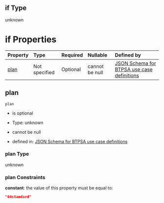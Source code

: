 ## if Type

unknown

# if Properties

| Property      | Type          | Required | Nullable       | Defined by                                                                                                                                                                                                                                    |
| :------------ | :------------ | :------- | :------------- | :-------------------------------------------------------------------------------------------------------------------------------------------------------------------------------------------------------------------------------------------- |
| [plan](#plan) | Not specified | Optional | cannot be null | [JSON Schema for BTPSA use case definitions](btpsa-usecase-properties-services-items-allof-1-then-allof-44-then-allof-11-if-properties-plan.md "undefined#/properties/services/items/allOf/1/then/allOf/44/then/allOf/11/if/properties/plan") |

## plan



`plan`

*   is optional

*   Type: unknown

*   cannot be null

*   defined in: [JSON Schema for BTPSA use case definitions](btpsa-usecase-properties-services-items-allof-1-then-allof-44-then-allof-11-if-properties-plan.md "undefined#/properties/services/items/allOf/1/then/allOf/44/then/allOf/11/if/properties/plan")

### plan Type

unknown

### plan Constraints

**constant**: the value of this property must be equal to:

```json
"64standard"
```
